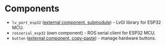# Components

* `lv_port_esp32` ([external component, submodule](https://github.com/lvgl/lv_port_esp32)) - LvGl library for ESP32 MCU.
* `rosserial_esp32` (own component) - ROS serial client for ESP32 MCU.
* `button` ([external component, copy-paste](https://github.com/espressif/esp-iot-solution/tree/master/components/general/button)) - manage hardware buttons.
